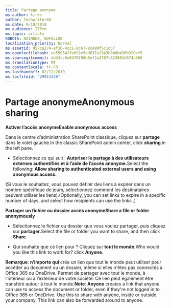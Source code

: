 ```yaml
---
title: Partage anonyme
ms.author: kirks
author: Techwriter40
ms.date: 9/18/2018
ms.audience: ITPro
ms.topic: article
ROBOTS: NOINDEX, NOFOLLOW
localization_priority: Normal
ms.assetid: d57ca274-af16-4cc1-8c67-8c499f5c1d37
ms.openlocfilehash: ee558542fe692e5dd637a2943b8b8b436b329ef5
ms.sourcegitcommit: dd43cc0a9470f98b8ef2a3787c823801d674c666
ms.translationtype: MT
ms.contentlocale: fr-FR
ms.lasthandoff: 02/12/2019
ms.locfileid: "29914326"
---
```

# <a name="anonymous-sharing"></a><span data-ttu-id="8c1f3-102">Partage anonyme</span><span class="sxs-lookup"><span data-stu-id="8c1f3-102">Anonymous sharing</span></span>

 <span data-ttu-id="8c1f3-103">**Activer l’accès anonyme**</span><span class="sxs-lookup"><span data-stu-id="8c1f3-103">**Enable anonymous access**</span></span>
  
<span data-ttu-id="8c1f3-104">Dans le centre d’administration SharePoint classique, cliquez sur **partage** dans le volet gauche.</span><span class="sxs-lookup"><span data-stu-id="8c1f3-104">In the classic SharePoint admin center, click **sharing** in the left pane.</span></span> 
  
- <span data-ttu-id="8c1f3-105">Sélectionnez ce qui suit : **Autoriser le partage à des utilisateurs externes authentifiés et à l’aide de l’accès anonyme.**</span><span class="sxs-lookup"><span data-stu-id="8c1f3-105">Select the following: **Allow sharing to authenticated external users and using anonymous access.**</span></span>
  
<span data-ttu-id="8c1f3-106">(Si vous le souhaitez, vous pouvez définir des liens à expirer dans un nombre spécifique de jours, sélectionnez comment les destinataires peuvent utiliser les liens).</span><span class="sxs-lookup"><span data-stu-id="8c1f3-106">(Optionally, you can set links to expire in a specific number of days, and select how recipients can use the links .)</span></span>
    
 <span data-ttu-id="8c1f3-107">**Partager un fichier ou dossier accès anonyme**</span><span class="sxs-lookup"><span data-stu-id="8c1f3-107">**Share a file or folder anonymously**</span></span>
  
- <span data-ttu-id="8c1f3-108">Sélectionnez le fichier ou dossier que vous voulez partager, puis cliquez sur **partager**.</span><span class="sxs-lookup"><span data-stu-id="8c1f3-108">Select the file or folder you want to share, and then click **Share**.</span></span> 
    
- <span data-ttu-id="8c1f3-109">Qui souhaite que ce lien pour ? Cliquez sur **tout le monde.**</span><span class="sxs-lookup"><span data-stu-id="8c1f3-109">Who would you like this link to work for? click **Anyone.**</span></span>
  
 <span data-ttu-id="8c1f3-p101">**Remarque**: **n’importe qui** crée un lien que tout le monde peut utiliser pour accéder au document ou un dossier, même si elles n'êtes pas connectés à Office 365 ou OneDrive. Permet de partager avec tout le monde, à l’intérieur ou à l’extérieur de votre société. Ce lien peut également être transféré autour à tout le monde.</span><span class="sxs-lookup"><span data-stu-id="8c1f3-p101">**Note**: **Anyone** creates a link that anyone can use to access the document or folder, even if they're not logged in to Office 365 or OneDrive. Use this to share with anyone, inside or outside your company. This link can also be forwarded around to anyone.</span></span> 
    

